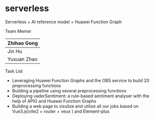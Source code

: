 
# serverless
Serverless + AI reference model + Huawei Function Graph



Team Memer

| Zhihao Gong |
| ----------- |
| Jin Hu      |
| Yuxuan Zhao |



Task List

- Leveraging Huawei Function Graphs and the OBS service to build 20 preprocessing functions
- Building a pipeline using several preprocessing functions
- Deploying vaderSentiment: a rule-based sentiment analyser with the help of APIG and Huawei Function Graphs
- Building a web page to visulize and utilize all our jobs based on Vue3.js(vite2 + router + veux ) and Element-plus



